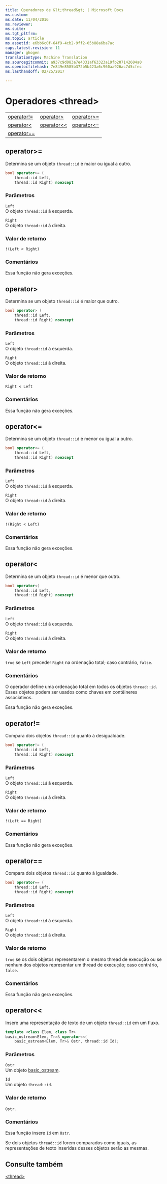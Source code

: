 ```yaml
---
title: Operadores de &lt;thread&gt; | Microsoft Docs
ms.custom: 
ms.date: 11/04/2016
ms.reviewer: 
ms.suite: 
ms.tgt_pltfrm: 
ms.topic: article
ms.assetid: e6bb6c0f-64f9-4cb2-9ff2-05b88a6ba7ac
caps.latest.revision: 11
manager: ghogen
translationtype: Machine Translation
ms.sourcegitcommit: a937c9d083a7e4331af63323a19fb207142604a0
ms.openlocfilehash: 7e849e8585b372b5b423a6c960aa926ac7d5cfec
ms.lasthandoff: 02/25/2017

---
```

# <a name="ltthreadgt-operators"></a>Operadores &lt;thread&gt;
||||  
|-|-|-|  
|[operator!=](#operator_neq)|[operator&gt;](#operator_gt_)|[operator&gt;=](#operator_gt__eq)|  
|[operator&lt;](#operator_lt_)|[operator&lt;&lt;](#operator_lt__lt_)|[operator&lt;=](#operator_lt__eq)|  
|[operator==](#operator_eq_eq)|  
  
##  <a name="a-nameoperatorgteqa--operatorgt"></a><a name="operator_gt__eq"></a>  operator&gt;=  
 Determina se um objeto `thread::id` é maior ou igual a outro.  
  
```cpp  
bool operator>= (
    thread::id Left,
    thread::id Right) noexcept
```  
  
### <a name="parameters"></a>Parâmetros  
 `Left`  
 O objeto `thread::id` à esquerda.  
  
 `Right`  
 O objeto `thread::id` à direita.  
  
### <a name="return-value"></a>Valor de retorno  
 `!(Left < Right)`  
  
### <a name="remarks"></a>Comentários  
 Essa função não gera exceções.  
  
##  <a name="a-nameoperatorgta--operatorgt"></a><a name="operator_gt_"></a>  operator&gt;  
 Determina se um objeto `thread::id` é maior que outro.  
  
```cpp  
bool operator> (
    thread::id Left,
    thread::id Right) noexcept
```  
  
### <a name="parameters"></a>Parâmetros  
 `Left`  
 O objeto `thread::id` à esquerda.  
  
 `Right`  
 O objeto `thread::id` à direita.  
  
### <a name="return-value"></a>Valor de retorno  
 `Right < Left`  
  
### <a name="remarks"></a>Comentários  
 Essa função não gera exceções.  
  
##  <a name="a-nameoperatorlteqa--operatorlt"></a><a name="operator_lt__eq"></a>  operator&lt;=  
 Determina se um objeto `thread::id` é menor ou igual a outro.  
  
```cpp  
bool operator<= (
    thread::id Left,
    thread::id Right) noexcept
```  
  
### <a name="parameters"></a>Parâmetros  
 `Left`  
 O objeto `thread::id` à esquerda.  
  
 `Right`  
 O objeto `thread::id` à direita.  
  
### <a name="return-value"></a>Valor de retorno  
 `!(Right < Left)`  
  
### <a name="remarks"></a>Comentários  
 Essa função não gera exceções.  
  
##  <a name="a-nameoperatorlta--operatorlt"></a><a name="operator_lt_"></a>  operator&lt;  
 Determina se um objeto `thread::id` é menor que outro.  
  
```cpp  
bool operator<(
    thread::id Left,
    thread::id Right) noexcept
```  
  
### <a name="parameters"></a>Parâmetros  
 `Left`  
 O objeto `thread::id` à esquerda.  
  
 `Right`  
 O objeto `thread::id` à direita.  
  
### <a name="return-value"></a>Valor de retorno  
 `true` se `Left` preceder `Right` na ordenação total; caso contrário, `false`.  
  
### <a name="remarks"></a>Comentários  
 O operador define uma ordenação total em todos os objetos `thread::id`. Esses objetos podem ser usados como chaves em contêineres associativos.  
  
 Essa função não gera exceções.  
  
##  <a name="a-nameoperatorneqa--operator"></a><a name="operator_neq"></a>  operator!=  
 Compara dois objetos `thread::id` quanto à desigualdade.  
  
```cpp  
bool operator!= (
    thread::id Left,
    thread::id Right) noexcept
```  
  
### <a name="parameters"></a>Parâmetros  
 `Left`  
 O objeto `thread::id` à esquerda.  
  
 `Right`  
 O objeto `thread::id` à direita.  
  
### <a name="return-value"></a>Valor de retorno  
 `!(Left == Right)`  
  
### <a name="remarks"></a>Comentários  
 Essa função não gera exceções.  
  
##  <a name="a-nameoperatoreqeqa--operator"></a><a name="operator_eq_eq"></a>  operator==  
 Compara dois objetos `thread::id` quanto à igualdade.  
  
```cpp  
bool operator== (
    thread::id Left,
    thread::id Right) noexcept
```  
  
### <a name="parameters"></a>Parâmetros  
 `Left`  
 O objeto `thread::id` à esquerda.  
  
 `Right`  
 O objeto `thread::id` à direita.  
  
### <a name="return-value"></a>Valor de retorno  
 `true` se os dois objetos representarem o mesmo thread de execução ou se nenhum dos objetos representar um thread de execução; caso contrário, `false`.  
  
### <a name="remarks"></a>Comentários  
 Essa função não gera exceções.  
  
##  <a name="a-nameoperatorltlta--operatorltlt"></a><a name="operator_lt__lt_"></a>  operator&lt;&lt;  
 Insere uma representação de texto de um objeto `thread::id` em um fluxo.  
  
```cpp  
template <class Elem, class Tr>
basic_ostream<Elem, Tr>& operator<<(
    basic_ostream<Elem, Tr>& Ostr, thread::id Id);
```  
  
### <a name="parameters"></a>Parâmetros  
 `Ostr`  
 Um objeto [basic_ostream](../standard-library/basic-ostream-class.md).  
  
 `Id`  
 Um objeto `thread::id`.  
  
### <a name="return-value"></a>Valor de retorno  
 `Ostr`.  
  
### <a name="remarks"></a>Comentários  
 Essa função insere `Id` em `Ostr`.  
  
 Se dois objetos `thread::id` forem comparados como iguais, as representações de texto inseridas desses objetos serão as mesmas.  
  
## <a name="see-also"></a>Consulte também  
 [\<thread>](../standard-library/thread.md)




